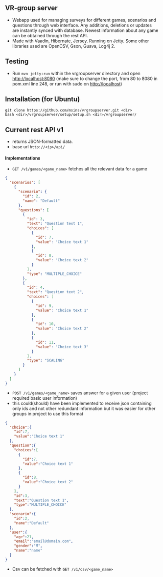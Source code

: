 ## VR-group server
- Webapp used for managing surveys for different games, scenarios and questions through web interface. Any additions, deletions or updates are instantly synced with database. Newest information about any game can be obtained through the rest API.
- Made with Vaadin, Hibernate, Jersey. Running on Jetty. Some other libraries used are OpenCSV, Gson, Guava, Log4j 2.

## Testing
- Run `mvn jetty:run` within the vrgroupserver directory and open [http://localhost:8080](http://localhost:8080)
(make sure to change the port, from 80 to 8080 in pom.xml line 248, or run with sudo on [http://localhost](http://localhost))
## Installation (for Ubuntu)
```
git clone https://github.com/msins/vrgroupserver.git <dir>
bash <dir>/vrgroupserver/setup/setup.sh <dir>/vrgroupserver/
```

## Current rest API v1
- returns JSON-formatted data.
- base url `http://<ip>/api/`
#### Implementations
- `GET /v1/games/<game_name>` fetches all the relevant data for a game
```json
{
  "scenarios": [
    {
      "scenario": {
        "id": 2,
        "name": "Default"
      },
      "questions": [
        {
          "id": 3,
          "text": "Question text 1",
          "choices": [
            {
              "id": 7,
              "value": "Choice text 1"
            },
            {
              "id": 8,
              "value": "Choice text 2"
            }
          ],
          "type": "MULTIPLE_CHOICE"
        },
        {
          "id": 4,
          "text": "Question text 2",
          "choices": [
            {
              "id": 9,
              "value": "Choice text 1"
            },
            {
              "id": 10,
              "value": "Choice text 2"
            },
            {
              "id": 11,
              "value": "Choice text 3"
            }
          ],
          "type": "SCALING"
        }
      ]
    }
  ]
}
```
- `POST /v1/games/<game_name>` saves answer for a given user (project required basic user information)
- this could(should) have been implemented to receive json containing only ids and not other redundant information but it was easier for other groups in project to use this format
```json
{
  "choice":{
    "id":7,
    "value":"Choice text 1"
  },
  "question":{
    "choices":[
      {
        "id":7,
        "value":"Choice text 1"
      },
      {
        "id":8,
        "value":"Choice text 2"
      }
    ],
    "id":3,
    "text":"Question text 1",
    "type":"MULTIPLE_CHOICE"
  },
  "scenario":{
    "id":2,
    "name":"Default"
  },
  "user":{
    "age":21,
    "email":"email@domain.com",
    "gender":"M",
    "name":"name"
  }
}
```
- Csv can be fetched with `GET /v1/csv/<game_name>`

